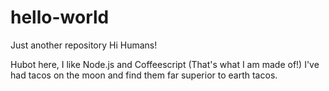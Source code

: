 # hello-world
Just another repository
Hi Humans!

Hubot here, I like Node.js and Coffeescript (That's what I am made of!)
I've had tacos on the moon and find them far superior to earth tacos.
